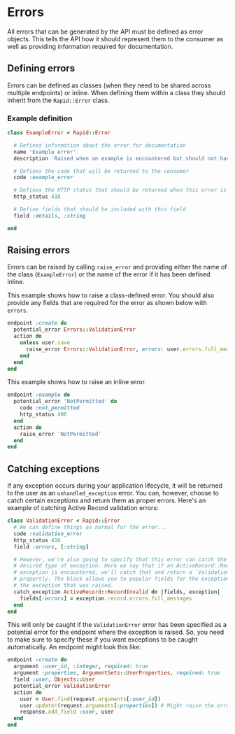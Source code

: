 # Errors

All errors that can be generated by the API must be defined as error objects. This tells the API how it should represent them to the consumer as well as providing information required for documentation.

## Defining errors

Errors can be defined as classes (when they need to be shared across multiple endpoints) or inline. When defining them within a class they should inherit from the `Rapid::Error` class.

### Example definition

```ruby
class ExampleError < Rapid::Error

  # Defines information about the error for documentation
  name 'Example error'
  description 'Raised when an example is encountered but should not have been'

  # Defines the code that will be returned to the consumer
  code :example_error

  # Defines the HTTP status that should be returned when this error is encountered
  http_status 418

  # Define fields that should be included with this field
  field :details, :string

end
```

## Raising errors

Errors can be raised by calling `raise_error` and providing either the name of the class (`ExampleError`) or the name of the error if it has been defined inline.

This example shows how to raise a class-defined error. You should also provide any fields that are required for the error as shown below with `errors`.

```ruby
endpoint :create do
  potential_error Errors::ValidationError
  action do
    unless user.save
      raise_error Errors::ValidationError, errors: user.errors.full_messages
    end
  end
end
```

This example shows how to raise an inline error.

```ruby
endpoint :example do
  potential_error 'NotPermitted' do
    code :not_permitted
    http_status 406
  end
  action do
    raise_error 'NotPermitted'
  end
end
```

## Catching exceptions

If any exception occurs during your application lifecycle, it will be returned to the user as an `unhandled_exception` error. You can, however, choose to catch certain exceptions and return them as proper errors. Here's an example of catching Active Record validation errors:

```ruby
class ValidationError < Rapid::Error
  # We can define things as normal for the error...
  code :validation_error
  http_status 416
  field :errors, [:string]

  # However, we're also going to specify that this error can catch the
  # desired type of exception. Here we say that if an ActiveRecord::RecordInvalid
  # exception is encountered, we'll catch that and return a `ValidationError`
  # propertly. The block allows you to popular fields for the exception from
  # the exception that was raised.
  catch_exception ActiveRecord::RecordInvalid do |fields, exception|
    fields[:errors] = exception.record.errors.full_messages
  end
end
```

This will only be caught if the `ValidationError` error has been specified as a potential error for the endpoint where the exception is raised. So, you need to make sure to specify these if you want exceptions to be caught automatically. An endpoint might look this like:

```ruby
endpoint :create do
  argument :user_id, :integer, required: true
  argument :properties, ArgumentSets::UserProperties, required: true
  field :user, Objects::User
  potential_error ValidationError
  action do
    user = User.find(request.arguments[:user_id])
    user.update!(request.arguments[:properties]) # Might raise the error here but will be caught
    response.add_field :user, user
  end
end
```
